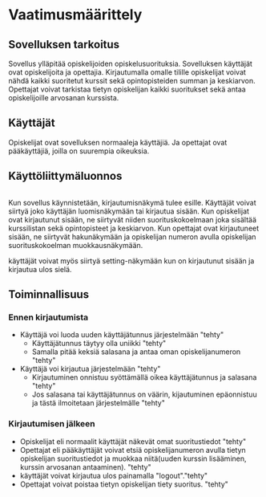 # Vaatimusmäärittely

## Sovelluksen tarkoitus

Sovellus ylläpitää opiskelijoiden opiskelusuorituksia. Sovelluksen käyttäjät ovat opiskelijoita ja opettajia. 
Kirjautumalla omalle tilille opiskelijat voivat nähdä kaikki suoritetut kurssit sekä opintopisteiden summan ja keskiarvon. 
Opettajat voivat tarkistaa tietyn opiskelijan kaikki suoritukset sekä antaa opiskelijoille arvosanan kurssista.

## Käyttäjät

Opiskelijat ovat sovelluksen normaaleja käyttäjiä. Ja opettajat ovat pääkäyttäjiä, joilla on suurempia oikeuksia. 

## Käyttöliittymäluonnos

![]()

Kun sovellus käynnistetään, kirjautumisnäkymä tulee esille. Käyttäjät voivat siirtyä joko käyttäjän luomisnäkymään 
tai kirjautua sisään. Kun opiskelijat ovat kirjautunut sisään, ne siirtyvät niiden suorituskokoelmaan joka sisältää
kurssilistan sekä opintopisteet ja keskiarvon. Kun opettajat ovat kirjautuneet sisään, ne siirtyvät hakunäkymään ja
opiskelijan numeron avulla opiskelijan suorituskokoelman muokkausnäkymään. 

käyttäjät voivat myös siirtyä setting-näkymään kun on kirjautunut sisään ja kirjautua ulos sielä. 
 
## Toiminnallisuus

### Ennen kirjautumista

- Käyttäjä voi luoda uuden käyttäjätunnus järjestelmään "tehty"
  - Käyttäjätunnus täytyy olla uniikki   "tehty"
  - Samalla pitää keksiä salasana ja antaa oman opiskelijanumeron "tehty"
- Käyttäjä voi kirjautua järjestelmään "tehty"
  - Kirjautuminen onnistuu syöttämällä oikea käyttäjätunnus ja salasana "tehty" 
  - Jos salasana tai käyttäjätunnus on väärin, kijautuminen epäonnistuu ja tästä ilmoitetaan järjestelmälle "tehty"

### Kirjautumisen jälkeen

- Opiskelijat eli normaalit käyttäjät näkevät omat suoritustiedot "tehty" 
- Opettajat eli pääkäyttäjät voivat etsiä opiskelijanumeron avulla tietyn opiskelijan suoritustiedot ja muokkaa 
  niitä(uuden kurssin lisääminen, kurssin arvosanan antaaminen). "tehty" 
- käyttäjät voivat kirjautua ulos painamalla  "logout"."tehty" 
- Opettajat voivat poistaa tietyn opiskelijan tiety suoritus. "tehty"
